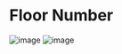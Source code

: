 # Floor Number #
![image](https://github.com/user-attachments/assets/4df55dd0-498a-494d-b896-8b5b7190b821)
![image](https://github.com/user-attachments/assets/a01a97da-008c-4daf-94c8-546b2d5296c7)
